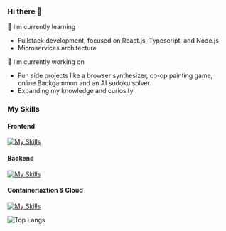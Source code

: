 ### Hi there 👋

🌱 I’m currently learning
  - Fullstack development, focused on React.js, Typescript, and Node.js
  - Microservices architecture

🔭 I’m currently working on
  - Fun side projects like a browser synthesizer, co-op painting game, online Backgammon and an AI sudoku solver.
  - Expanding my knowledge and curiosity

### My Skills
#### Frontend
[![My Skills](https://skillicons.dev/icons?i=ts,react,nextjs,js,angular,html,css)](https://skillicons.dev)

#### Backend
[![My Skills](https://skillicons.dev/icons?i=express,nodejs,mongodb,kafka,redis,jest,cs,dotnet,mysql,aws)](https://skillicons.dev)

#### Containeriaztion & Cloud
[![My Skills](https://skillicons.dev/icons?i=docker,kubernetes,aws)](https://skillicons.dev)


![Top Langs](https://github-readme-stats.vercel.app/api/top-langs/?username=yonraz&langs_count=5&hide=html,css,scss&layout=donut&theme=radical)
    

<!--
**Yonraz/Yonraz** is a ✨ _special_ ✨ repository because its `README.md` (this file) appears on your GitHub profile.

Here are some ideas to get you started:

- 🔭 I’m currently working on ...
- 🌱 I’m currently learning ...
- 👯 I’m looking to collaborate on ...
- 🤔 I’m looking for help with ...
- 💬 Ask me about ...
- 📫 How to reach me: ...
- 😄 Pronouns: ...
- ⚡ Fun fact: ...
-->
